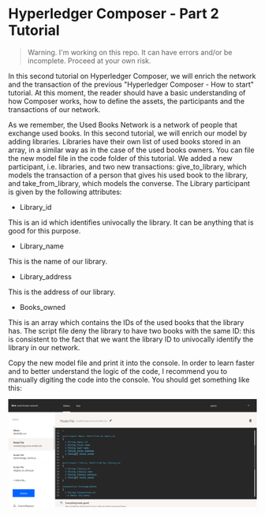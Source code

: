 
# Hyperledger Composer - Part 2 Tutorial 

> Warning. I'm working on this repo. It can have errors and/or be incomplete. Proceed at your own risk. 

In this second tutorial on Hyperledger Composer, we will enrich the network and the transaction of the previous "Hyperledger Composer - How to start" tutorial. At this moment, the reader should have a basic understanding of how Composer works, how to define the assets, the participants and the transactions of our network. 

As we remember, the Used Books Network is a network of people that exchange used books. In this second tutorial, we will enrich our model by adding libraries. Libraries have their own list of used books stored in an array, in a similar way as in the case of the used books owners. 
You can file the new model file in the code folder of this tutorial. We added a new participant, i.e. libraries, and two new transactions: give_to_library, which models the transaction of a person that gives his used book to the library, and take_from_library, which models the converse. 
The Library participant is given by the following attributes: 

- Library_id 

This is an id which identifies univocally the library. It can be anything that is good for this purpose. 

- Library_name 

This is the name of our library. 

- Library_address 

This is the address of our library. 

- Books_owned 

This is an array which contains the IDs of the used books that the library has. The script file deny the library to have two books with the same ID: this is consistent to the fact that we want the library ID to univocally identify the library in our network. 

Copy the new model file and print it into the console. In order to learn faster and to better understand the logic of the code, I recommend you to manually digiting the code into the console. 
You should get something like this: 


![Node-RED Catalog](https://github.com/GuidoRocco/Blockchain-Tutorials/blob/master/Hyperledger%20Composer%20-%20Part%202/images/Picture_1.png) 


